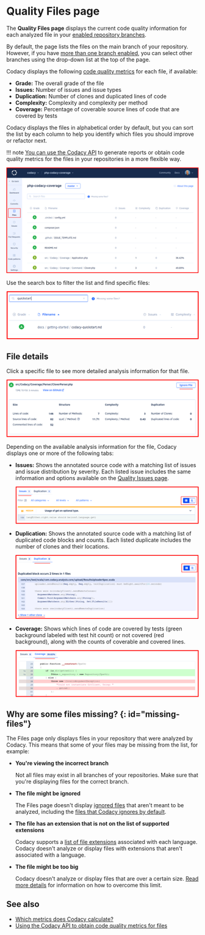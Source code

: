 # Quality Files page

The **Quality Files page** displays the current code quality information for each analyzed file in your [enabled repository branches](../repositories-configure/managing-branches.md).

By default, the page lists the files on the main branch of your repository. However, if you have [more than one branch enabled](../repositories-configure/managing-branches.md), you can select other branches using the drop-down list at the top of the page.

Codacy displays the following [code quality metrics](../faq/code-analysis/which-metrics-does-codacy-calculate.md) for each file, if available:

-   **Grade:** The overall grade of the file
-   **Issues:** Number of issues and issue types
-   **Duplication:** Number of clones and duplicated lines of code
-   **Complexity:** Complexity and complexity per method
-   **Coverage:** Percentage of coverable source lines of code that are covered by tests

Codacy displays the files in alphabetical order by default, but you can sort the list by each column to help you identify which files you should improve or refactor next.

!!! note
    [You can use the Codacy API](../codacy-api/examples/obtaining-code-quality-metrics-for-files.md) to generate reports or obtain code quality metrics for the files in your repositories in a more flexible way.

![Files list](images/files.png)<!-- TODO TAROT-2708: update image -->

Use the search box to filter the list and find specific files:

![Finding specific files](images/files-search.png)<!-- TODO TAROT-2708: update image -->

## File details

Click a specific file to see more detailed analysis information for that file.

![File detail](images/files-details.png)<!-- TODO TAROT-2708: update image -->

Depending on the available analysis information for the file, Codacy displays one or more of the following tabs:<!-- TODO TAROT-2708: confirm this is still the case -->

-   **Issues:** Shows the annotated source code with a matching list of issues and issue distribution by severity. Each listed issue includes the same information and options available on the [Quality Issues page](issues.md).

    ![Issues for a file](images/files-issues.png)<!-- TODO TAROT-2708: update image -->

-   **Duplication:** Shows the annotated source code with a matching list of duplicated code blocks and counts. Each listed duplicate includes the number of clones and their locations.

    ![Duplicated blocks for a file](images/files-duplication.png)<!-- TODO TAROT-2708: update image -->

-   **Coverage:** Shows which lines of code are covered by tests (green background labeled with test hit count) or not covered (red background), along with the counts of coverable and covered lines.

    ![Coverage information for a file](images/files-coverage.png)<!-- TODO TAROT-2708: update image -->

## Why are some files missing? {: id="missing-files"}

The Files page only displays files in your repository that were analyzed by Codacy. This means that some of your files may be missing from the list, for example:

-   **You're viewing the incorrect branch**

    Not all files may exist in all branches of your repositories. Make sure that you're displaying files for the correct branch.

-   **The file might be ignored**

    The Files page doesn't display [ignored files](../repositories-configure/ignoring-files.md) that aren't meant to be analyzed, including the [files that Codacy ignores by default](../repositories-configure/ignoring-files.md#default-ignored-files).

-   **The file has an extension that is not on the list of supported extensions**

    Codacy supports a [list of file extensions](../repositories-configure/languages.md#configuring-file-extensions) associated with each language. Codacy doesn't analyze or display files with extensions that aren't associated with a language.

-   **The file might be too big**

    Codacy doesn't analyze or display files that are over a certain size. [Read more details](../faq/troubleshooting/why-is-my-file-over-150-kb-missing.md) for information on how to overcome this limit.

## See also

-   [Which metrics does Codacy calculate?](../faq/code-analysis/which-metrics-does-codacy-calculate.md)
-   [Using the Codacy API to obtain code quality metrics for files](../codacy-api/examples/obtaining-code-quality-metrics-for-files.md)
